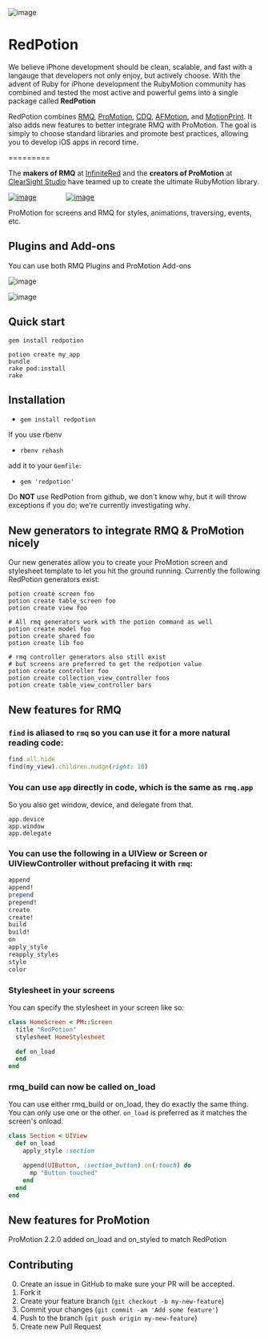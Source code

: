 ![image](http://ir_wp.s3.amazonaws.com/wp-content/uploads/sites/11/2014/11/logo_02.png)

# RedPotion

We believe iPhone development should be clean, scalable, and fast with a langauge that developers not only enjoy, but actively choose.  With the advent of Ruby for iPhone development the RubyMotion community has combined and tested the most active and powerful gems into a single package called **RedPotion**

RedPotion combines [RMQ](http://rubymotionquery.com/), [ProMotion](https://github.com/clearsightstudio/ProMotion), [CDQ](https://github.com/infinitered/cdq), [AFMotion](https://github.com/clayallsopp/afmotion), and [MotionPrint](https://github.com/MohawkApps/motion_print). It also adds new features to better integrate RMQ with ProMotion.  The goal is simply to choose standard libraries and promote best practices, allowing you to develop iOS apps in record time.

=========

The **makers of RMQ** at [InfiniteRed](http://infinitered.com/) and the **creators of ProMotion** at [ClearSight Studio](https://clearsightstudio.com/) have teamed up to create the ultimate RubyMotion library.

[![image](https://ir_wp.s3.amazonaws.com/wp-content/uploads/sites/11/2013/08/InfiniteRed_logo_100h.png)](http://infinitered.com/) &nbsp; &nbsp; &nbsp; &nbsp; &nbsp; &nbsp; &nbsp; [![image](https://clearsightstudio.com/assets/images/clearsight-logos/color-logo@2x-458a9655.png)](https://clearsightstudio.com/)

ProMotion for screens and RMQ for styles, animations, traversing, events, etc.

## Plugins and Add-ons

You can use both RMQ Plugins and ProMotion Add-ons

![image](https://camo.githubusercontent.com/523372b371be1de2fb2cec421be423e2b89bcfd0/687474703a2f2f69725f77702e73332e616d617a6f6e6177732e636f6d2f77702d636f6e74656e742f75706c6f6164732f73697465732f31392f323031342f30392f726d715f706c7567696e2e706e67)  

![image](http://ir_wp.s3.amazonaws.com/wp-content/uploads/sites/11/2014/11/ProMotion-addon-logo.png)


## Quick start

```
gem install redpotion

potion create my_app
bundle
rake pod:install
rake
```

## Installation

- `gem install redpotion`

If you use rbenv

- `rbenv rehash`

add it to your `Gemfile`:

- `gem 'redpotion'`

Do **NOT** use RedPotion from github, we don't know why, but it will throw exceptions if you do; we're currently investigating why.


## New generators to integrate RMQ & ProMotion nicely ##

Our new generates allow you to create your ProMotion screen and stylesheet template to let you hit the ground running.  Currently the following RedPotion generators exist:

```
potion create screen foo
potion create table_screen foo
potion create view foo

# All rmq generators work with the potion command as well
potion create model foo
potion create shared foo
potion create lib foo

# rmq controller generators also still exist
# but screens are preferred to get the redpotion value
potion create controller foo
potion create collection_view_controller foos
potion create table_view_controller bars
```

## New features for RMQ

### `find` is aliased to `rmq` so you can use it for a more natural reading code:

```ruby
find.all.hide
find(my_view).children.nudge(right: 10)
```

### You can use `app` directly in code, which is the same as `rmq.app`

So you also get window, device, and delegate from that.

```
app.device
app.window
app.delegate
```

### You can use the following in a UIView or Screen or UIViewController without prefacing it with `rmq`:

```ruby
append
append!
prepend
prepend!
create
create!
build
build!
on
apply_style
reapply_styles
style
color
```

### Stylesheet in your screens

You can specify the stylesheet in your screen like so:

```ruby
class HomeScreen < PM::Screen
  title "RedPotion"
  stylesheet HomeStylesheet

  def on_load
  end
end
```

### rmq_build can now be called on_load

You can use either rmq_build or on_load, they do exactly the same thing. You can only use one or the other. `on_load` is preferred as it matches the screen's onload.

```ruby
class Section < UIView
  def on_load
    apply_style :section

    append(UIButton, :section_button).on(:touch) do
      mp "Button touched"
    end
  end
end
```


## New features for ProMotion

ProMotion 2.2.0 added on_load and on_styled to match RedPotion


## Contributing

0. Create an issue in GitHub to make sure your PR will be accepted.
1. Fork it
2. Create your feature branch (`git checkout -b my-new-feature`)
3. Commit your changes (`git commit -am 'Add some feature'`)
4. Push to the branch (`git push origin my-new-feature`)
5. Create new Pull Request
